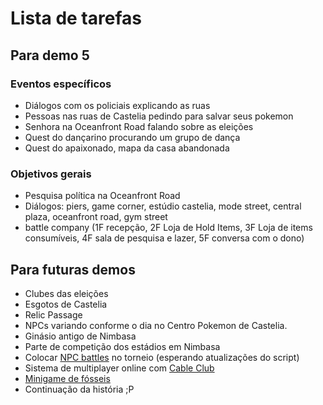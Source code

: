 # Lista de tarefas

## Para demo 5

### Eventos específicos

* Diálogos com os policiais explicando as ruas
* Pessoas nas ruas de Castelia pedindo para salvar seus pokemon
* Senhora na Oceanfront Road falando sobre as eleições
* Quest do dançarino procurando um grupo de dança
* Quest do apaixonado, mapa da casa abandonada

### Objetivos gerais

* Pesquisa política na Oceanfront Road
* Diálogos: piers, game corner, estúdio castelia, mode street, central plaza, oceanfront road, gym street
* battle company (1F recepção, 2F Loja de Hold Items, 3F Loja de items consumíveis, 4F sala de pesquisa e lazer, 5F conversa com o dono)

## Para futuras demos

* Clubes das eleições
* Esgotos de Castelia
* Relic Passage
* NPCs variando conforme o dia no Centro Pokemon de Castelia.
* Ginásio antigo de Nimbasa
* Parte de competição dos estádios em Nimbasa
* Colocar [NPC battles](https://reliccastle.com/resources/321/) no torneio (esperando atualizações do script)
* Sistema de multiplayer online com [Cable Club](https://reliccastle.com/resources/640/)
* [Minigame de fósseis](https://essentialsdocs.fandom.com/wiki/Mining_mini-game)
* Continuação da história ;P
